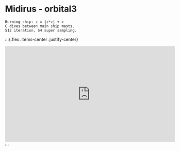 # Midirus - orbital3

```
Burning ship: z = |z*z| + c
C dives between main ship masts.
512 iteration, 64 super sampling.
```

:::{.flex .items-center .justify-center}
<iframe width="560" height="315" src="https://www.youtube.com/embed/u0YJgabUmPM" title="YouTube video player" frameborder="0" allow="accelerometer; autoplay; clipboard-write; encrypted-media; gyroscope; picture-in-picture" allowfullscreen></iframe>
:::

